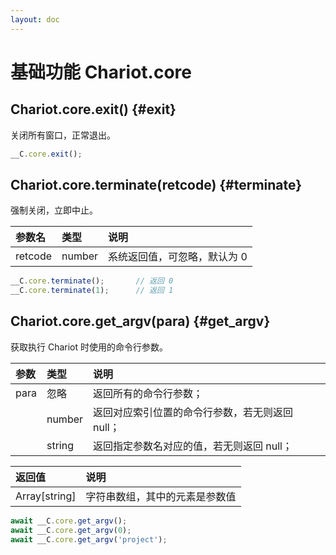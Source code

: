 ```yaml
---
layout: doc
---
```


# 基础功能 Chariot.core

## Chariot.core.exit() {#exit}

关闭所有窗口，正常退出。

```javascript
__C.core.exit();
```

## Chariot.core.terminate(retcode) {#terminate}

强制关闭，立即中止。

| 参数名     | 类型     | 说明              |
|:--------|:-------|:----------------|
| retcode | number | 系统返回值，可忽略，默认为 0 |

```javascript
__C.core.terminate();       // 返回 0
__C.core.terminate(1);      // 返回 1
```

## Chariot.core.get_argv(para) {#get_argv}

获取执行 Chariot 时使用的命令行参数。

| 参数   | 类型     | 说明                         |
|:-----|:-------|:---------------------------|
| para | 忽略     | 返回所有的命令行参数；                |   
|      | number | 返回对应索引位置的命令行参数，若无则返回 null； |   
|      | string | 返回指定参数名对应的值，若无则返回 null；    |   

| 返回值           | 说明              |
|:--------------|:----------------|
| Array[string] | 字符串数组，其中的元素是参数值 |

```javascript
await __C.core.get_argv();
await __C.core.get_argv(0);
await __C.core.get_argv('project');
```

[//]: # (## Chariot.core.exec&#40;bin_name, parameters&#41; {#exec})

[//]: # ()

[//]: # (运行一个可执行文件)

[//]: # ()

[//]: # (| 参数名        | 类型     | 说明         |)

[//]: # (|:-----------|:-------|:-----------|)

[//]: # (| bin_name   | string | 项目标识号      |   )

[//]: # (| parameters | string | 命令行参数，可忽略。 |   )

[//]: # ()

[//]: # (| 返回值    | 说明      |)

[//]: # (|:-------|:--------|)

[//]: # (| number | 新实例的进程号 |)

[//]: # ()

[//]: # (```javascript)

[//]: # (await __C.core.exec&#40;'prjA'&#41;;)

[//]: # (await __C.core.exec&#40;'prjA', '-p1 p1 /p2 p2 --p3 p3 --p4'&#41;;)

[//]: # (```)

[//]: # ()

[//]: # (## Chariot.core.execwait&#40;bin_name, parameters&#41; {#execwait})

[//]: # ()

[//]: # (创建一个自动执行指定项目的 Chariot 实例，并等其运行完毕。<br />运行完毕后，返回运行结果信息。)

[//]: # ()

[//]: # (| 参数名        | 类型     | 说明         |)

[//]: # (|:-----------|:-------|:-----------|)

[//]: # (| bin_name   | string | 项目标识号      |   )

[//]: # (| parameters | string | 命令行参数，可忽略。 |   )

[//]: # ()

[//]: # (| 返回值    | 说明                     |)

[//]: # (|:-------|:-----------------------|)

[//]: # (| object | 一个字典对象，其中：             |)

[//]: # (|        | retcode &#40;number&#41; 进程返回值 |)

[//]: # (|        | stdio &#40;string&#41; 标准输出    |)

[//]: # (|        | stderr &#40;string&#41; 标准错误   |)

[//]: # ()

[//]: # (```javascript)

[//]: # (await __C.core.execwait&#40;'prjA'&#41;;)

[//]: # (await __C.core.execwait&#40;'prjA', '-p1 p1 /p2 p2 --p3 p3 --p4'&#41;;)

[//]: # (```)
